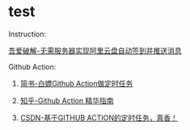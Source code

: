 # test
Instruction:

[吾爱破解-无需服务器实现阿里云盘自动签到并推送消息](https://www.52pojie.cn/thread-1757911-1-1.html)
  


Github Action:

1. [简书-白嫖Github Action做定时任务](https://www.jianshu.com/p/2deed352023b)

2. [知乎-Github Action 精华指南](https://zhuanlan.zhihu.com/p/164744104)

3. [CSDN-基于GITHUB ACTION的定时任务，真香！](https://blog.csdn.net/qq_40748336/article/details/110749375)
